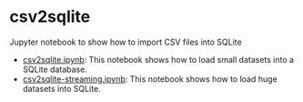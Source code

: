 # csv2sqlite

Jupyter notebook to show how to import CSV files into SQLite

- [csv2sqlite.ipynb](csv2sqlite.ipynb): This notebook shows how to load small datasets into a SQLite database.
- [csv2sqlite-streaming.ipynb](): This notebook shows how to load huge datasets into SQLite.